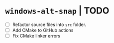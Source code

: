 # `windows-alt-snap` | TODO

- [ ] Refactor source files into `src` folder.
- [ ] Add CMake to GitHub actions
- [ ] Fix CMake linker errors
